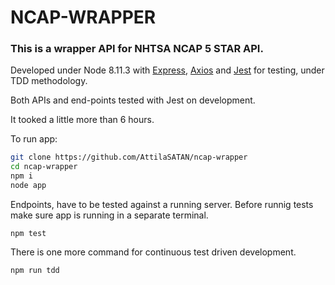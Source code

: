 # NCAP-WRAPPER

### This is a wrapper API for NHTSA NCAP 5 STAR API.

Developed under Node 8.11.3 with [Express](https://expressjs.com/), [Axios](https://github.com/axios/axios) and [Jest](https://facebook.github.io/jest/) for testing, under TDD methodology. 

Both APIs and end-points tested with Jest on development.

It tooked a little more than 6 hours.

To run app:

```bash
git clone https://github.com/AttilaSATAN/ncap-wrapper
cd ncap-wrapper
npm i
node app
```

Endpoints, have to be tested against a running server. Before runnig tests make sure app is running in a separate terminal.
```
npm test
```

There is one more command for continuous test driven development.
```
npm run tdd
```